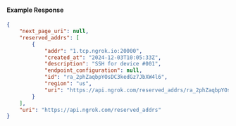 <!-- Code generated for API Clients. DO NOT EDIT. -->

#### Example Response

```json
{
	"next_page_uri": null,
	"reserved_addrs": [
		{
			"addr": "1.tcp.ngrok.io:20000",
			"created_at": "2024-12-03T10:05:33Z",
			"description": "SSH for device #001",
			"endpoint_configuration": null,
			"id": "ra_2phZaqbpYOsDC3kedGz7JbXW4l6",
			"region": "us",
			"uri": "https://api.ngrok.com/reserved_addrs/ra_2phZaqbpYOsDC3kedGz7JbXW4l6"
		}
	],
	"uri": "https://api.ngrok.com/reserved_addrs"
}
```
